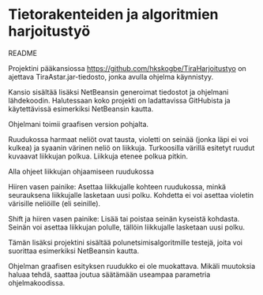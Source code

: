Tietorakenteiden ja algoritmien harjoitustyö
================

README

Projektini pääkansiossa https://github.com/hkskogbe/TiraHarjoitustyo on ajettava TiraAstar.jar-tiedosto, jonka avulla ohjelma käynnistyy.

Kansio sisältää lisäksi NetBeansin generoimat tiedostot ja ohjelmani lähdekoodin. Halutessaan koko projekti on ladattavissa GitHubista ja käytettävissä esimerkiksi NetBeansin kautta.

Ohjelmani toimii graafisen version pohjalta. 

Ruudukossa harmaat neliöt ovat tausta, violetti on seinää (jonka läpi ei voi kulkea) ja syaanin värinen neliö on liikkuja. Turkoosilla värillä esitetyt ruudut kuvaavat liikkujan polkua. Liikkuja etenee polkua pitkin.

Alla ohjeet liikkujan ohjaamiseen ruudukossa

Hiiren vasen painike:
Asettaa liikkujalle kohteen ruudukossa, minkä seurauksena liikkujalle lasketaan uusi polku. Kohdetta ei voi asettaa violetin värisille neliöille (eli seinille).

Shift ja hiiren vasen painike:
Lisää tai poistaa seinän kyseistä kohdasta. Seinän voi asettaa liikkujan polulle, tällöin liikkujalle lasketaan uusi polku.

Tämän lisäksi projektini sisältää polunetsimisalgoritmille testejä, joita voi suorittaa esimerkiksi NetBeansin kautta.

Ohjelman graafisen esityksen ruudukko ei ole muokattava. Mikäli muutoksia haluaa tehdä, saattaa joutua säätämään useampaa parametria ohjelmakoodissa.
